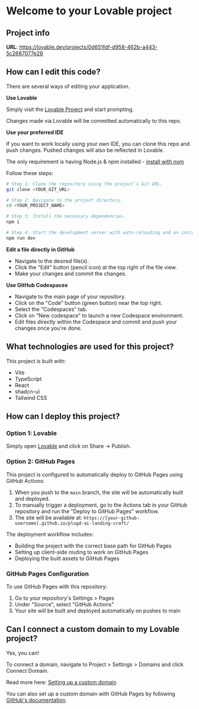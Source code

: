 # Welcome to your Lovable project

## Project info

**URL**: https://lovable.dev/projects/0d651fdf-d958-462b-a443-5c2687077e28

## How can I edit this code?

There are several ways of editing your application.

**Use Lovable**

Simply visit the [Lovable Project](https://lovable.dev/projects/0d651fdf-d958-462b-a443-5c2687077e28) and start prompting.

Changes made via Lovable will be committed automatically to this repo.

**Use your preferred IDE**

If you want to work locally using your own IDE, you can clone this repo and push changes. Pushed changes will also be reflected in Lovable.

The only requirement is having Node.js & npm installed - [install with nvm](https://github.com/nvm-sh/nvm#installing-and-updating)

Follow these steps:

```sh
# Step 1: Clone the repository using the project's Git URL.
git clone <YOUR_GIT_URL>

# Step 2: Navigate to the project directory.
cd <YOUR_PROJECT_NAME>

# Step 3: Install the necessary dependencies.
npm i

# Step 4: Start the development server with auto-reloading and an instant preview.
npm run dev
```

**Edit a file directly in GitHub**

- Navigate to the desired file(s).
- Click the "Edit" button (pencil icon) at the top right of the file view.
- Make your changes and commit the changes.

**Use GitHub Codespaces**

- Navigate to the main page of your repository.
- Click on the "Code" button (green button) near the top right.
- Select the "Codespaces" tab.
- Click on "New codespace" to launch a new Codespace environment.
- Edit files directly within the Codespace and commit and push your changes once you're done.

## What technologies are used for this project?

This project is built with:

- Vite
- TypeScript
- React
- shadcn-ui
- Tailwind CSS

## How can I deploy this project?

### Option 1: Lovable

Simply open [Lovable](https://lovable.dev/projects/0d651fdf-d958-462b-a443-5c2687077e28) and click on Share -> Publish.

### Option 2: GitHub Pages

This project is configured to automatically deploy to GitHub Pages using GitHub Actions:

1. When you push to the `main` branch, the site will be automatically built and deployed.
2. To manually trigger a deployment, go to the Actions tab in your GitHub repository and run the "Deploy to GitHub Pages" workflow.
3. The site will be available at: `https://[your-github-username].github.io/plugd-ai-landing-craft/`

The deployment workflow includes:
- Building the project with the correct base path for GitHub Pages
- Setting up client-side routing to work on GitHub Pages
- Deploying the built assets to GitHub Pages

### GitHub Pages Configuration

To use GitHub Pages with this repository:
1. Go to your repository's Settings > Pages
2. Under "Source", select "GitHub Actions"
3. Your site will be built and deployed automatically on pushes to main

## Can I connect a custom domain to my Lovable project?

Yes, you can!

To connect a domain, navigate to Project > Settings > Domains and click Connect Domain.

Read more here: [Setting up a custom domain](https://docs.lovable.dev/tips-tricks/custom-domain#step-by-step-guide)

You can also set up a custom domain with GitHub Pages by following [GitHub's documentation](https://docs.github.com/en/pages/configuring-a-custom-domain-for-your-github-pages-site).

